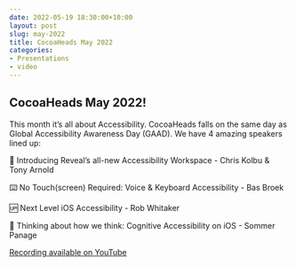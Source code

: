 ```yaml
---
date: 2022-05-19 18:30:00+10:00
layout: post
slug: may-2022
title: CocoaHeads May 2022
categories:
- Presentations
- video
---
```


## CocoaHeads May 2022!

This month it’s all about Accessibility. CocoaHeads falls on the same day as Global Accessibility Awareness Day (GAAD). We have 4 amazing speakers lined up:

🧰 Introducing Reveal’s all-new Accessibility Workspace - Chris Kolbu & Tony Arnold

⌨️ No Touch(screen) Required: Voice & Keyboard Accessibility - Bas Broek

🆙 Next Level iOS Accessibility - Rob Whitaker

🤔 Thinking about how we think: Cognitive Accessibility on iOS - Sommer Panage

[Recording available on YouTube](https://youtu.be/SKuWLHNHF28)
